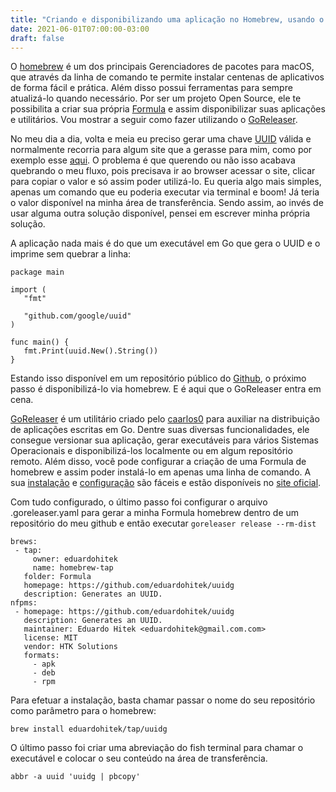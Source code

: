 ```yaml
---
title: "Criando e disponibilizando uma aplicação no Homebrew, usando o GoReleaser"
date: 2021-06-01T07:00:00-03:00
draft: false
---
```


O [homebrew](https://brew.sh/index_pt-br) é um dos principais Gerenciadores de pacotes para macOS, que através da linha de comando te permite instalar centenas de aplicativos de forma fácil e prática. Além disso possui ferramentas para sempre atualizá-lo quando necessário. Por ser um projeto Open Source, ele te possibilita a criar sua própria [Formula](https://docs.brew.sh/Formula-Cookbook) e assim disponibilizar suas aplicações e utilitários. Vou mostrar a seguir como fazer utilizando o [GoReleaser](https://github.com/goreleaser/goreleaser).

No meu dia a dia, volta e meia eu preciso gerar uma chave [UUID](https://en.wikipedia.org/wiki/Universally_unique_identifier) válida e normalmente recorria para algum site que a gerasse para mim, como por exemplo esse [aqui](https://www.uuidgenerator.net/). O problema é que querendo ou não isso acabava quebrando o meu fluxo, pois precisava ir ao browser acessar o site, clicar para copiar o valor e só assim poder utilizá-lo. Eu queria algo mais simples, apenas um comando que eu poderia executar via terminal e boom! Já teria o valor disponível na minha área de transferência. Sendo assim, ao invés de usar alguma outra solução disponível, pensei em escrever minha própria solução.

A aplicação nada mais é do que um executável em Go que gera o UUID e o imprime sem quebrar a linha:
```
package main

import (
   "fmt"

   "github.com/google/uuid"
)

func main() {
   fmt.Print(uuid.New().String())
}
```
Estando isso disponível em um repositório público do [Github](https://github.com/eduardohitek/uuidg), o próximo passo é disponibilizá-lo via homebrew. E é aqui que o GoReleaser entra em cena.

[GoReleaser](https://github.com/goreleaser/goreleaser) é um utilitário criado pelo [caarlos0](https://twitter.com/caarlos0) para auxiliar na distribuição de aplicações escritas em Go. Dentre suas diversas funcionalidades, ele consegue versionar sua aplicação, gerar executáveis para vários Sistemas Operacionais e disponibilizá-los localmente ou em algum repositório remoto. Além disso, você pode configurar a criação de uma Formula de homebrew e assim poder instalá-lo em apenas uma linha de comando. A sua [instalação](https://goreleaser.com/install/) e [configuração](https://goreleaser.com/quick-start/) são fáceis e estão disponíveis no [site oficial](https://goreleaser.com/).

Com tudo configurado, o último passo foi configurar o arquivo .goreleaser.yaml para gerar a minha Formula homebrew dentro de um repositório do meu github e então executar `goreleaser release --rm-dist`
```
brews:
 - tap:
     owner: eduardohitek
     name: homebrew-tap
   folder: Formula
   homepage: https://github.com/eduardohitek/uuidg
   description: Generates an UUID.
nfpms:
 - homepage: https://github.com/eduardohitek/uuidg
   description: Generates an UUID.
   maintainer: Eduardo Hitek <eduardohitek@gmail.com.com>
   license: MIT
   vendor: HTK Solutions
   formats:
     - apk
     - deb
     - rpm
```
Para efetuar a instalação, basta chamar passar o nome do seu repositório como parâmetro para o homebrew:

`brew install eduardohitek/tap/uuidg`

O último passo foi criar uma abreviação do fish terminal para chamar o executável e colocar o seu conteúdo na área de transferência.

`abbr -a uuid 'uuidg | pbcopy'`

